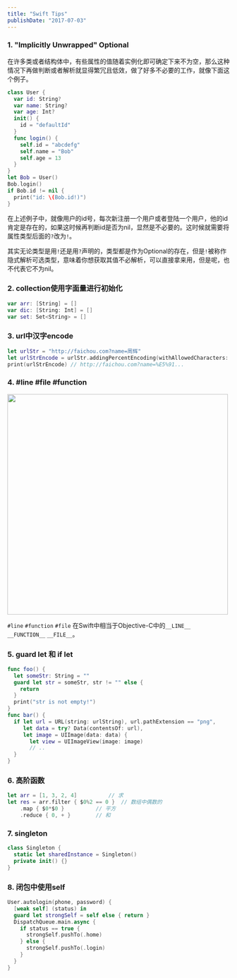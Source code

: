 ```yaml
---
title: "Swift Tips"
publishDate: "2017-07-03"
---
```


### 1.  "Implicitly Unwrapped" Optional

在许多类或者结构体中，有些属性的值随着实例化即可确定下来不为空，那么这种情况下再做判断或者解析就显得繁冗且低效，做了好多不必要的工作，就像下面这个例子。

```swift
class User {
  var id: String?
  var name: String?
  var age: Int?
  init() {
    id = "defaultId"
  }
  func login() {
    self.id = "abcdefg"
    self.name = "Bob"
    self.age = 13
  }
}
let Bob = User()
Bob.login()
if Bob.id != nil {
  print("id: \(Bob.id!)")
}

```

在上述例子中，就像用户的id号，每次新注册一个用户或者登陆一个用户，他的id肯定是存在的，如果这时候再判断id是否为nil，显然是不必要的。这时候就需要将属性类型后面的`?`改为`!`。

其实无论类型是用`!`还是用`?`声明的，类型都是作为Optional的存在，但是`!`被称作隐式解析可选类型，意味着你想获取其值不必解析，可以直接拿来用，但是呢，也不代表它不为nil。


### 2. collection使用字面量进行初始化

```swift
var arr: [String] = []
var dic: [String: Int] = []
var set: Set<String> = []
```


### 3. url中汉字encode

```swift
let urlStr = "http://faichou.com?name=周辉"
let urlStrEncode = urlStr.addingPercentEncoding(withAllowedCharacters: .urlQueryAllowed)
print(urlStrEncode) // http://faichou.com?name=%E5%91...
```


### 4.  #line #file #function

<img src="https://raw.githubusercontent.com/FaiChou/faichou.github.io/master/img/qiniu/markdown/1499091752944.png" width="500"/>

`#line` `#function` `#file` 在Swift中相当于Objective-C中的`__LINE__` `__FUNCTION__` `__FILE__`。


### 5. guard let 和 if let 

```swift
func foo() {
  let someStr: String = ""
  guard let str = someStr, str != "" else {
    return 
  }
  print("str is not empty!")
}
func bar() {
  if let url = URL(string: urlString), url.pathExtension == "png",
     let data = try? Data(contentsOf: url),
     let image = UIImage(data: data) {
       let view = UIImageView(image: image)
       // ..
  }
}
```


### 6. 高阶函数

```swift
let arr = [1, 3, 2, 4]			// 求
let res = arr.filter { $0%2 == 0 } 	// 数组中偶数的
	.map { $0*$0 } 	   		// 平方
	.reduce { 0, + }	   	// 和

```


### 7. singleton

```swift
class Singleton {
  static let sharedInstance = Singleton()
  private init() {}
}
```


### 8. 闭包中使用self

```swift
User.autologin(phone, password) {
  [weak self] (status) in
  guard let strongSelf = self else { return }
  DispatchQueue.main.async {
    if status == true {
      strongSelf.pushTo(.home)
    } else {
      strongSelf.pushTo(.login)
    }
  }
}
```

